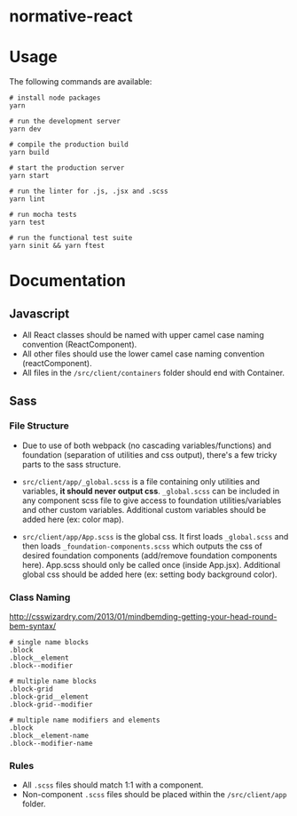 # normative-react



# Usage

The following commands are available:

```
# install node packages
yarn

# run the development server
yarn dev

# compile the production build
yarn build

# start the production server
yarn start

# run the linter for .js, .jsx and .scss
yarn lint

# run mocha tests
yarn test

# run the functional test suite
yarn sinit && yarn ftest
```

# Documentation

## Javascript

* All React classes should be named with upper camel case naming convention (ReactComponent).
* All other files should use the lower camel case naming convention (reactComponent).
* All files in the `/src/client/containers` folder should end with Container.

## Sass

### File Structure

* Due to use of both webpack (no cascading variables/functions) and foundation (separation of utilities and css output), there's a few tricky parts to the sass structure.

* `src/client/app/_global.scss` is a file containing only utilities and variables, **it should never output css**. `_global.scss` can be included in any component scss file to give access to foundation utilities/variables and other custom variables. Additional custom variables should be added here (ex: color map).

* `src/client/app/App.scss` is the global css. It first loads `_global.scss` and then loads `_foundation-components.scss` which outputs the css of desired foundation components (add/remove foundation components here). App.scss should only be called once (inside App.jsx). Additional global css should be added here (ex: setting body background color).

### Class Naming
http://csswizardry.com/2013/01/mindbemding-getting-your-head-round-bem-syntax/

```
# single name blocks
.block
.block__element
.block--modifier

# multiple name blocks
.block-grid
.block-grid__element
.block-grid--modifier

# multiple name modifiers and elements
.block
.block__element-name
.block--modifier-name
```

### Rules

* All `.scss` files should match 1:1 with a component.
* Non-component `.scss` files should be placed within the `/src/client/app` folder.
